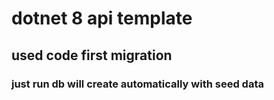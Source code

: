 # dotnet 8 api template
## used code first migration
### just run db will create automatically with seed data
